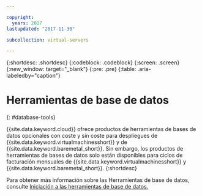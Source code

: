 ```yaml
---

copyright:
  years: 2017
lastupdated: "2017-11-30"

subcollection: virtual-servers

---
```


{:shortdesc: .shortdesc}
{:codeblock: .codeblock}
{:screen: .screen}
{:new_window: target="_blank"}
{:pre: .pre}
{:table: .aria-labeledby="caption"}

# Herramientas de base de datos
{: #database-tools}

{{site.data.keyword.cloud}} ofrece productos de herramientas de bases de datos opcionales con coste y sin coste para despliegues de {{site.data.keyword.virtualmachinesshort}} y de {{site.data.keyword.baremetal_short}}. Sin embargo, los productos de herramientas de bases de datos solo están disponibles para ciclos de facturación mensuales de {{site.data.keyword.virtualmachinesshort}} y {{site.data.keyword.baremetal_short}}.
{:shortdesc}

Para obtener más información sobre las Herramientas de base de datos, consulte [Iniciación a las herramientas de base de datos.](/docs/infrastructure/database-tools?topic=database-tools-getting-started-tutorial)

